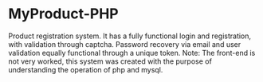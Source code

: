 # MyProduct-PHP
Product registration system.  It has a fully functional login and registration, with validation through captcha.  Password recovery via email and user validation equally functional through a unique token.  Note: The front-end is not very worked, this system was created with the purpose of understanding the operation of php and mysql.
